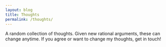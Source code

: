 ```yaml
---
layout: blog
title: Thoughts
permalink: /thoughts/
---
```


A random collection of thoughts. Given new rational arguments, these can change anytime. If you agree or want to change my thoughts, get in touch!